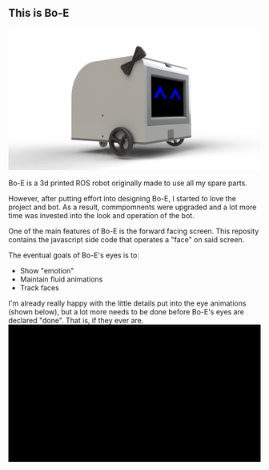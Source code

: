 ## This is Bo-E
![Bo-E](img/bo-e_assembly.png)

Bo-E is a 3d printed ROS robot originally made to use all my spare parts.

However, after putting effort into designing Bo-E, I started to love the project and bot. As a result, commpomnents were upgraded and a lot more time was invested into the look and operation of the bot.

One of the main features of Bo-E is the forward facing screen. This reposity contains the javascript side code that operates a "face" on said screen.

The eventual goals of Bo-E's eyes is to:
- Show "emotion"
- Maintain fluid animations
- Track faces


I'm already really happy with the little details put into the eye animations (shown below), but a lot more needs to be done before Bo-E's eyes are declared "done". That is, if they ever are.
![Bo-E's Eyes](img/bo-e_eyes.gif)
